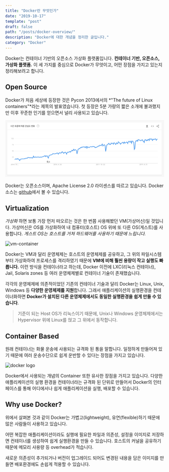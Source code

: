 ```yaml
---
title: "Docker란 무엇인가"
date: "2019-10-17"
template: "post"
draft: false
path: "/posts/docker-overview/"
description: "Docker에 대한 개념을 정리한 글입니다."
category: "Docker"
---
```


Docker는 컨테이너 기반의 오픈소스 가상화 플랫폼입니다. **컨테이너 기반, 오픈소스,  가상화 플랫폼.** 이 세 가지를 중심으로 Docker가 무엇이고, 어떤 장점을 가지고 있는지 정리해보려고 합니다.

## Open Source
Docker가 처음 세상에 등장한 것은 Pycon 2013에서의 *"The future of Linux containers"*라는 제목의 발표였습니다. 첫 등장은 5분 가량의 짧은 소개에 불과했지만 이후 꾸준한 인기를 얻으면서 널리 사용되고 있습니다.

![docker trends](../../image/2019/2019-10-17-docker-overview/docker-trends.png)

Docker는 오픈소스이며, Apache License 2.0 라이센스를 따르고 있습니다. Docker 소스는 [github](https://github.com/docker/docker-ce)에서 볼 수 있습니다.

## Virtualization
*가상화* 하면 보통 가장 먼저 떠오르는 것은 한 번쯤 사용해봤던 VM(가상머신)일 것입니다. 가상머신은 OS를 가상화하여 내 컴퓨터(호스트) OS 위에 또 다른 OS(게스트)를 사용합니다. *게스트 OS는 호스트를 거쳐 하드웨어를 사용하기 때문에 느립니다.*

![vm-container](https://miro.medium.com/max/862/1*wOBkzBpi1Hl9Nr__Jszplg.png)

Docker는 VM과 달리 운영체제는 호스트의 운영체제를 공유하고, 그 위의 파일시스템부터 가상화하여 프로세스를 격리하였기 때문에 **VM에 비해 훨씬 용량이 작고 실행도 빠릅니다.** 이런 방식을 컨테이너라고 하는데, Docker 이전에 LXC(리눅스 컨테이너), Jail, Solaris zones 등 여러 운영체제별로 컨테이너 기술이 존재했습니다.

각각의 운영체제에 의존적이었던 기존의 컨테이너 기술과 달리 Docker는 Linux, Unix, Windows 등 **다양한 운영체제를 지원**합니다. 그래서 애플리케이션의 실행환경을 컨테이너화하면 **Docker가 설치된 다른 운영체제에서도 동일한 실행환경을 쉽게 만들 수 있습니다**.

> 기준이 되는 Host OS가 리눅스이기 때문에, Unix나 Windows 운영체제에서는 Hypervisor 위에 Linux를 얹고 그 위에서 동작합니다.

## Container Based
원래 컨테이너는 화물 운송에 사용되는 규격화 된 통을 말합니다. 일정하게 만들어져 있기 때문에 여러 운송수단으로 쉽게 운반할 수 있다는 장점을 가지고 있습니다.

![docker logo](https://miro.medium.com/max/630/1*j_zP74-cpvXRcs8dM_pkMQ.jpeg)

Docker에서 사용되는 개념의 Container 또한 유사한 장점을 가지고 있습니다. 다양한 애플리케이션의 실행 환경을 컨테이너라는 규격화 된 단위로 만들어서 Docker의 인터페이스를 통해 어디에서나 쉽게 애플리케이션을 실행, 배포할 수 있습니다.

## Why use Docker?
위에서 살펴본 것과 같이 Docker는 가볍고(lightweight), 유연(flexible)하기 때문에 많은 사람들이 사용하고 있습니다.

어떤 복잡한 애플리케이션이라도 실행에 필요한 파일과 의존성, 설정을 이미지로 저장하면 컨테이너를 생성하여 쉽게 실행환경을 만들 수 있습니다. 호스트의 커널을 공유하기 때문에 메모리 사용량 등 overhead가 적습니다.

새로운 의존성이 추가되거나 버전이 업그레이드 되어도 변경된 내용을 담은 이미지를 만들면 배포환경에도 손쉽게 적용할 수 있습니다.
